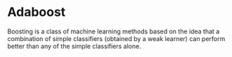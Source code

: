 # Adaboost
Boosting is a class of machine learning methods based on the idea that a combination of simple classifiers (obtained by a weak learner) can perform better than any of the simple classifiers alone.
